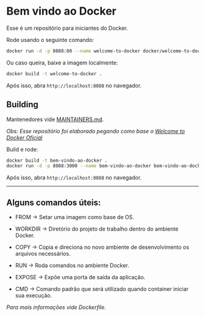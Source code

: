 # Bem vindo ao Docker

Esse é um repositório para iniciantes do Docker.

Rode usando o seguinte comando:
```zsh
docker run -d -p 8088:80 --name welcome-to-docker docker/welcome-to-docker
```

Ou caso queira, baixe a imagem localmente:
```zsh
docker build -t welcome-to-docker .
```


Após isso, abra `http://localhost:8088` no navegador.

## Building

Mantenedores vide [MAINTAINERS.md](MAINTAINERS.md).

_Obs: Esse repositório foi elaborado pegando como base o [Welcome to Docker Oficial](https://github.com/docker/welcome-to-docker)_

Build e rode:
```zsh
docker build -t bem-vindo-ao-docker . 
docker run -d -p 8088:3000 --name bem-vindo-ao-docker bem-vindo-ao-docker
```
Após isso, abra `http://localhost:8088` no navegador.

---

## Alguns comandos úteis:

- FROM -> Setar uma imagem como base de OS.

- WORKDIR -> Diretório do projeto de trabalho dentro do ambiente Docker.

- COPY -> Copia e direciona no novo ambiente de desenvolvimento os arquivos necessários.

- RUN -> Roda comandos no ambiente Docker.

- EXPOSE -> Expõe uma porta de saída da aplicação.

- CMD -> Comando padrão que será utilizado quando container iniciar sua execução.

_Para mais informações vide Dockerfile._
